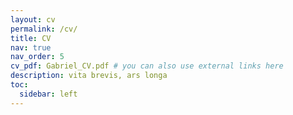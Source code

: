 ```yaml
---
layout: cv
permalink: /cv/
title: CV
nav: true
nav_order: 5
cv_pdf: Gabriel_CV.pdf # you can also use external links here
description: vita brevis, ars longa
toc:
  sidebar: left
---
```

